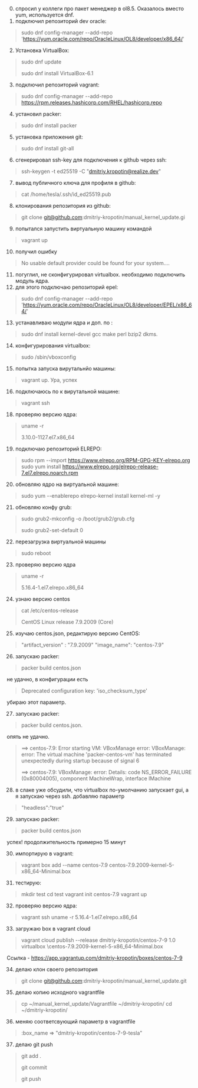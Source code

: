 0. спросил у коллеги про пакет менеджер в ol8.5. Оказалось вместо yum, используется dnf.
1. подключил репозиторий dev oracle: 
> sudo dnf config-manager --add-repo 'https://yum.oracle.com/repo/OracleLinux/OL8/developer/x86_64/'
2. Установка VirtualBox: 
> sudo dnf update
>
> sudo dnf install VirtualBox-6.1
3. подключил репозиторий vagrant: 
> sudo dnf config-manager --add-repo https://rpm.releases.hashicorp.com/RHEL/hashicorp.repo
4. установил packer: 
> sudo dnf install packer
5. установка приложения git: 
> sudo dnf install git-all
6. сгенерировал ssh-key для подключения к github через ssh:
> ssh-keygen -t ed25519 -C "dmitriy.kropotin@realize.dev"
7. вывод публичного ключа для профиля в github: 
> cat /home/tesla/.ssh/id_ed25519.pub
8. клонирования репозитория из github:
> git clone git@github.com:dmitriy-kropotin/manual_kernel_update.gi
9. попытался запустить виртуальную машину командой 
> vagrant up
10. получил ошибку 
> No usable default provider could be found for your system.... 
11. погуглил, не сконфигурировал virtualbox. необходимо подключить модуль ядра. 
12. для этого подключаю репозиторий epel: 
> sudo dnf config-manager --add-repo 'https://yum.oracle.com/repo/OracleLinux/OL8/developer/EPEL/x86_64/'
13. устанавливаю модули ядра и доп. по : 
> sudo dnf install kernel-devel gcc make perl bzip2 dkms. 
14. конфигурирования virtualbox: 
> sudo /sbin/vboxconfig
15. попытка запуска вирутальнйо машины: 
> vagrant up. 
Ура, успех
16. подключаюсь по к вирутальной машине:
> vagrant ssh
18. проверяю версию ядра: 
> uname -r
>
> 3.10.0-1127.el7.x86_64
19. подключаю репозиторий ELREPO: 
> sudo rpm --import https://www.elrepo.org/RPM-GPG-KEY-elrepo.org
> sudo yum install https://www.elrepo.org/elrepo-release-7.el7.elrepo.noarch.rpm
20. обновляю ядро на виртуальной машине: 
> sudo yum --enablerepo elrepo-kernel install kernel-ml -y
21. обновляю конфу grub: 
> sudo grub2-mkconfig -o /boot/grub2/grub.cfg
>
> sudo grub2-set-default 0
22. перезагрузка виртуальной машины 
> sudo reboot
23. проверяю версию ядра 
> uname -r
> 
> 5.16.4-1.el7.elrepo.x86_64
24. узнаю версию centos 
> cat /etc/centos-release
> 
> CentOS Linux release 7.9.2009 (Core)
25. изучаю centos.json, редактирую версию CentOS: 
> "artifact_version" : "7.9.2009"
> "image_name": "centos-7.9"
26. запускаю packer:
> packer build centos.json
> 
не удачно, в конфигурации есть
> Deprecated configuration key: 'iso_checksum_type'
> 
убираю этот параметр.

27. запускаю packer: 
> packer build centos.json.
> 
опять не удачно. 
>  ==> centos-7.9: Error starting VM: VBoxManage error: VBoxManage: error: The virtual machine 'packer-centos-vm' has terminated unexpectedly during startup because of signal 6
>  
>  ==> centos-7.9: VBoxManage: error: Details: code NS_ERROR_FAILURE (0x80004005), component MachineWrap, interface IMachine
>  
28. в слаке уже обсудили, что virtualbox по-умолчанию запускает gui, а я запускаю через ssh. добавляю параметр
> "headless":"true"
29. запускаю packer:
> packer build centos.json
> 
успех! продолжительность примерно 15 минут

30. импортирую в vagrant:
> vagrant box add --name centos-7.9 centos-7.9.2009-kernel-5-x86_64-Minimal.box
>  
31. тестирую:
> mkdir test
> cd test
> vagrant init centos-7.9
> vagrant up
> 
32. проверяю версию ядра:
> vagrant ssh
> uname -r
> 5.16.4-1.el7.elrepo.x86_64
33. загружаю box в vagrant cloud 
>vagrant cloud publish --release dmitriy-kropotin/centos-7-9 1.0 virtualbox \centos-7.9.2009-kernel-5-x86_64-Minimal.box
>
Ссылка - https://app.vagrantup.com/dmitriy-kropotin/boxes/centos-7-9

34. делаю клон своего репозитория
> git clone git@github.com:dmitriy-kropotin/manual_kernel_update.git
> 
35. делаю копию исходного vagrantfile
> cp ~/manual_kernel_update/Vagrantfile ~/dmitriy-kropotin/
> cd ~/dmitriy-kropotin/
> 
36. меняю соответсвующий параметр в vagrantfile
> :box_name => "dmitriy-kropotin/centos-7-9-tesla"
> 
37. делаю git push
> git add .
> 
> git commit
> 
> git push
> 
